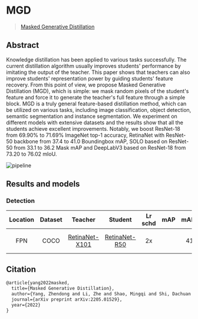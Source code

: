 # MGD

> [Masked Generative Distillation](https://arxiv.org/abs/2205.01529)

<!-- [ALGORITHM] -->

## Abstract

Knowledge distillation has been applied to various tasks successfully. The current distillation algorithm usually improves students' performance by imitating the output of the teacher. This paper shows that teachers can also improve students' representation power by guiding students' feature recovery. From this point of view, we propose Masked Generative Distillation (MGD), which is simple: we mask random pixels of the student's feature and force it to generate the teacher's full feature through a simple block. MGD is a truly general feature-based distillation method, which can be utilized on various tasks, including image classification, object detection, semantic segmentation and instance segmentation. We experiment on different models with extensive datasets and the results show that all the students achieve excellent improvements. Notably, we boost ResNet-18 from 69.90% to 71.69% ImageNet top-1 accuracy, RetinaNet with ResNet-50 backbone from 37.4 to 41.0 Boundingbox mAP, SOLO based on ResNet-50 from 33.1 to 36.2 Mask mAP and DeepLabV3 based on ResNet-18 from 73.20 to 76.02 mIoU.

![pipeline](https://github.com/yzd-v/MGD/raw/master/architecture.png)

## Results and models

### Detection

| Location | Dataset |                                                            Teacher                                                             |                                                        Student                                                         | Lr schd | mAP | mAP(T) | mAP(S) |                       Config                        | Download                                                                                                                                                                                |
| :------: | :-----: | :----------------------------------------------------------------------------------------------------------------------------: | :--------------------------------------------------------------------------------------------------------------------: | :-----: | :-: | :----: | :----: | :-------------------------------------------------: | :-------------------------------------------------------------------------------------------------------------------------------------------------------------------------------------- |
|   FPN    |  COCO   | [RetinaNet-X101](https://github.com/open-mmlab/mmdetection/blob/dev-3.x/configs/retinanet/retinanet_x101-64x4d_fpn_1x_coco.py) | [RetinaNet-R50](https://github.com/open-mmlab/mmdetection/blob/dev-3.x/configs/retinanet/retinanet_r50_fpn_2x_coco.py) |   2x    |     |  41.0  |  37.4  | [config](mgd_fpn_retina_x101_retina_r50_2x_coco.py) | [teacher](https://download.openmmlab.com/mmdetection/v2.0/retinanet/retinanet_x101_64x4d_fpn_1x_coco/retinanet_x101_64x4d_fpn_1x_coco_20200130-366f5af1.pth) \|[model](<>) \| [log](<>) |

## Citation

```latex
@article{yang2022masked,
  title={Masked Generative Distillation},
  author={Yang, Zhendong and Li, Zhe and Shao, Mingqi and Shi, Dachuan and Yuan, Zehuan and Yuan, Chun},
  journal={arXiv preprint arXiv:2205.01529},
  year={2022}
}
```
